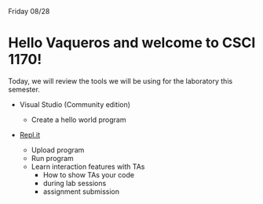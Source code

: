 
Friday 08/28

# Hello Vaqueros and welcome to CSCI 1170! 

Today, we will review the tools we will be using for the laboratory this semester. 

- Visual Studio (Community edition) 
  
     - Create a hello world program
 

- [Repl.it](https://repl.it)

     - Upload program
     - Run program 
     - Learn interaction features with TAs
         - How to show TAs your code 
         - during lab sessions
         - assignment submission
                  
                  
     


